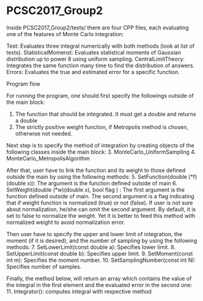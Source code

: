 # PCSC2017_Group2

Inside PCSC2017_Group2/tests/ there are four CPP files, each evaluating one of the features of Monte Carlo integration:

Test: Evaluates three integral numerically with both methods (look at list of tests).
StatisticalMomenst: Evaluates statistical moments of Gaussian distribution up to power 8 using uniform sampling.
CentralLimitTheory: Integrates the same function many time to find the distribution of answers. 
Errors: Evaluates the true and estimated error for a specific function.

Program flow

For running the program, one should first specify the followings outside of the main block:
1. The function that should be integrated. It must get a double and returns a double
2. The strictly positive weight function, if Metropolis method is chosen, otherwise not needed.

Next step is to specify the method of integration by creating objects of the following classes inside the main block:
3. MonteCarlo_UniformSampling
4. MonteCarlo_MetropolisAlgorithm

After that, user have to link the function and its weight to those defined outside the main by using the following methods:
5. SetFunction(double (*f)(double x)): The argument is the function defined outside of main
6. SetWeight(double (*w)(double x), bool flag ) : The first argument is the function defined outside of main. The second argument is a flag indicating that if weight function is normalized (true) or not (false). If user is not sure about normalization, he/she can omit the second argument. By default, it is set to false to normalize the weight. Yet it is better to feed this method with normalized weight to avoid normalization error.

Then user have to specify the upper and lower limit of integration, the moment (if it is desired), and the number of sampling by using the following methods:
7. SetLowerLimit(const double a): Specifies lower limit.
8. SetUpperLimit(const double b): Specifies upper limit.
9. SetMoment(const int m): Specifies the moment number.
10. SetSamplingNumber(const int N): Specifies number of samples.

Finally, the method below, will return an array which contains the value of the integral in the first element and the evaluated error in the second one:
11. Integrator(): computes integral with respective method
